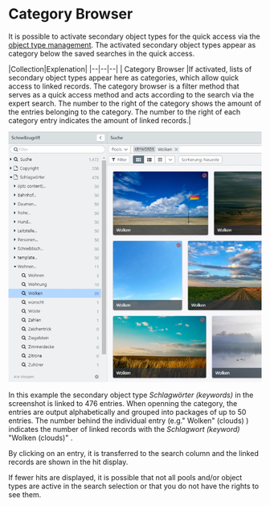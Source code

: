 # Category Browser

It is possible to activate secondary object types for the quick access via the [object type management](/webfrontend/rightsmanagement/objecttypes/objecttypes.html). The activated secondary object types appear as category below the saved searches in the quick access.

|Collection|Explenation|
|--|--|--|
|<i class="fa fa-file-o"></i> Category Browser |If activated, lists of secondary object types appear here as categories, which allow quick access to linked records. The category browser is a filter method that serves as a quick access method and acts according to the search via the expert search. The number to the right of the category shows the amount of the entries belonging to the category. The number to the right of each category entry indicates the amount of linked records.|

![](quick_category_de2.jpg)

In this example the secondary object type _Schlagwörter (keywords)_ in the screenshot is linked to 476 entries. When openning the category, the entries are output alphabetically and grouped into packages of up to 50 entries. The number behind the individual entry (e.g."<i class="fa-search"></i> Wolken" (clouds) ) indicates the number of linked records with the _Schlagwort (keyword)_ "Wolken (clouds)" . 

By clicking on an entry, it is transferred to the search column and the linked records are shown in the hit display.

If fewer hits are displayed, it is possible that not all pools and/or object types are active in the search selection or that you do not have the rights to see them.
